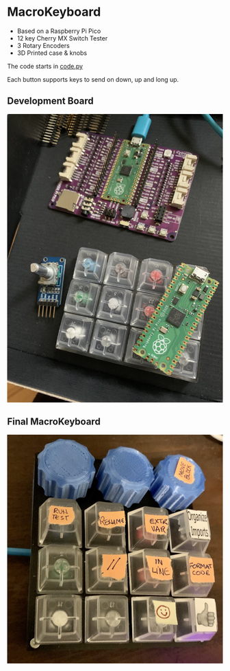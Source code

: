 # MacroKeyboard
- Based on a Raspberry Pi Pico
- 12 key Cherry MX Switch Tester
- 3 Rotary Encoders
- 3D Printed case & knobs

The code starts in [code.py](code.py)

Each button supports keys to send on down, up and long up.

## Development Board
![Dev Board](DevelopmentBoard.jpg)

## Final MacroKeyboard
![Final Board](MacroKeysboard.jpg)
